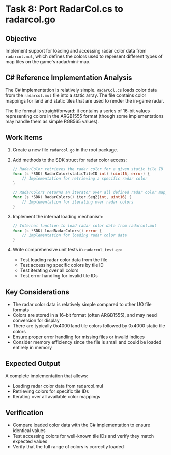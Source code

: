 # Task 8: Port RadarCol.cs to radarcol.go

## Objective

Implement support for loading and accessing radar color data from `radarcol.mul`, which defines the colors used to represent different types of map tiles on the game's radar/mini-map.

## C# Reference Implementation Analysis

The C# implementation is relatively simple. `RadarCol.cs` loads color data from the `radarcol.mul` file into a static array. The file contains color mappings for land and static tiles that are used to render the in-game radar.

The file format is straightforward: it contains a series of 16-bit values representing colors in the ARGB1555 format (though some implementations may handle them as simple RGB565 values).

## Work Items

1. Create a new file `radarcol.go` in the root package.

2. Add methods to the SDK struct for radar color access:

   ```go
   // RadarColor retrieves the radar color for a given static tile ID
   func (s *SDK) RadarColor(staticTileID int) (uint16, error) {
       // Implementation for retrieving a specific radar color
   }

   // RadarColors returns an iterator over all defined radar color mappings
   func (s *SDK) RadarColors() iter.Seq2[int, uint16] {
       // Implementation for iterating over radar colors
   }
   ```

3. Implement the internal loading mechanism:

   ```go
   // Internal function to load radar color data from radarcol.mul
   func (s *SDK) loadRadarColors() error {
       // Implementation for loading radar color data
   }
   ```

4. Write comprehensive unit tests in `radarcol_test.go`:
   - Test loading radar color data from the file
   - Test accessing specific colors by tile ID
   - Test iterating over all colors
   - Test error handling for invalid tile IDs

## Key Considerations

- The radar color data is relatively simple compared to other UO file formats
- Colors are stored in a 16-bit format (often ARGB1555), and may need conversion for display
- There are typically 0x4000 land tile colors followed by 0x4000 static tile colors
- Ensure proper error handling for missing files or invalid indices
- Consider memory efficiency since the file is small and could be loaded entirely in memory

## Expected Output

A complete implementation that allows:

- Loading radar color data from radarcol.mul
- Retrieving colors for specific tile IDs
- Iterating over all available color mappings

## Verification

- Compare loaded color data with the C# implementation to ensure identical values
- Test accessing colors for well-known tile IDs and verify they match expected values
- Verify that the full range of colors is correctly loaded

